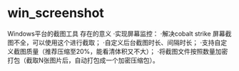 # win_screenshot
Windows平台的截图工具
存在的意义
  ·实现屏幕监控：
    ·解决cobalt strike 屏幕截图不全，可以使用这个进行截取；
    ·自定义后台截图时长、间隔时长；
    ·支持自定义截图质量（推荐压缩至20%，能看清体积又不大）；
    ·将截图文件按照数量加密打包（截取N张图片后，自动打包成一个加密压缩包）。
